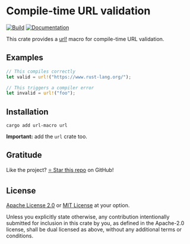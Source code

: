 <!-- DO NOT EDIT -->
<!-- This file is automatically generated by README.ts. -->
<!-- Edit README.ts if you want to make changes. -->

# Compile-time URL validation

[![Build](https://github.com/DenisGorbachev/url-macro/actions/workflows/ci.yml/badge.svg)](https://github.com/DenisGorbachev/url-macro)
[![Documentation](https://docs.rs/url-macro/badge.svg)](https://docs.rs/url-macro)

This crate provides a [url!][__link0] macro for compile-time URL validation.

## Examples

```rust
// This compiles correctly
let valid = url!("https://www.rust-lang.org/");
```

```rust
// This triggers a compiler error
let invalid = url!("foo");
```

   [__cargo_doc2readme_dependencies_info]: ggGkYW0BYXSEGyMws-dKI-LpG9swkVXG-rikGwSuJGhB0NVbG974QPrPJF6XYXKEG4AA8JRKwJB9G9olxhSTKUcIG1sf0boPKowfG1HA4Nxt7NpkYWSBg2l1cmwtbWFjcm9lMC4xLjdpdXJsX21hY3Jv
 [__link0]: https://docs.rs/url-macro/latest/url_macro/?search=url


## Installation

```shell
cargo add url-macro url
```

**Important:** add the `url` crate too.

## Gratitude

Like the project? [⭐ Star this repo](https://github.com/DenisGorbachev/url-macro) on GitHub!

## License

[Apache License 2.0](LICENSE-APACHE) or [MIT License](LICENSE-MIT) at your option.

Unless you explicitly state otherwise, any contribution intentionally submitted for inclusion in this crate by you, as defined in the Apache-2.0 license, shall be dual licensed as above, without any additional terms or conditions.
